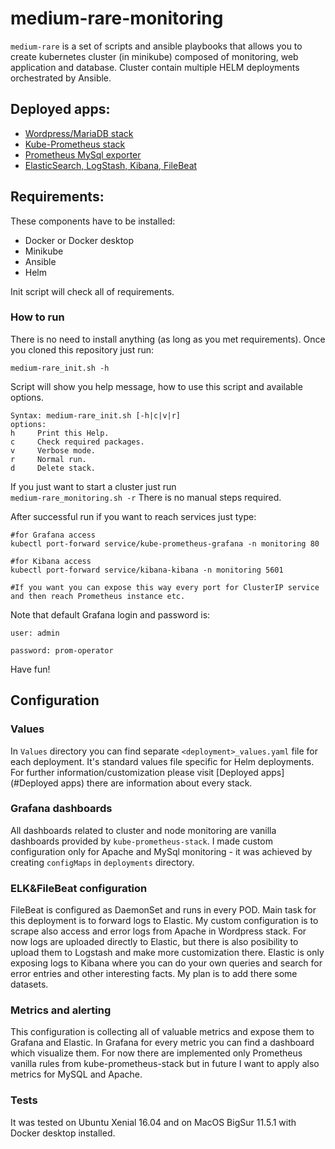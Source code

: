 # medium-rare-monitoring

`medium-rare` is a set of scripts and ansible playbooks that allows you to create kubernetes cluster (in minikube)
composed of monitoring, web application and database. Cluster contain multiple HELM deployments orchestrated by Ansible.

## Deployed apps:
- [Wordpress/MariaDB stack](https://bitnami.com/stack/wordpress/helm)
- [Kube-Prometheus stack](https://github.com/prometheus-community/helm-charts/tree/main/charts/kube-prometheus-stack)
- [Prometheus MySql exporter](https://github.com/helm/charts/tree/master/stable/prometheus-mysql-exporter)
- [ElasticSearch, LogStash, Kibana, FileBeat ](https://github.com/elastic/helm-charts)

## Requirements:
These components have to be installed:
- Docker or Docker desktop
- Minikube 
- Ansible
- Helm 

Init script will check all of requirements.

### How to run
There is no need to install anything (as long as you met requirements). 
Once you cloned this repository just run:

`medium-rare_init.sh -h`

Script will show you help message, how to use this script and available options.
```
Syntax: medium-rare_init.sh [-h|c|v|r]
options:
h     Print this Help.
c     Check required packages.
v     Verbose mode.
r     Normal run.
d     Delete stack.
```
If you just want to start a cluster just run  
`medium-rare_monitoring.sh -r`
There is no manual steps required. 

After successful run if you want to reach services just type:
```buildoutcfg
#for Grafana access
kubectl port-forward service/kube-prometheus-grafana -n monitoring 80

#for Kibana access
kubectl port-forward service/kibana-kibana -n monitoring 5601

#If you want you can expose this way every port for ClusterIP service and then reach Prometheus instance etc.
```
Note that default Grafana login and password is:

`user: admin`

`password: prom-operator`

Have fun!

## Configuration
### Values
In `Values` directory you can find separate `<deployment>_values.yaml` file for each deployment. It's standard values
file specific for Helm deployments. For further information/customization please visit [Deployed apps](#Deployed apps)
there are information about every stack.

### Grafana dashboards
All dashboards related to cluster and node monitoring are vanilla dashboards provided by `kube-prometheus-stack`. I made
custom configuration only for Apache and MySql monitoring - it was achieved by creating `configMaps` in `deployments` 
directory.

### ELK&FileBeat configuration
FileBeat is configured as DaemonSet and runs in every POD. Main task for this deployment is to forward logs to Elastic. 
My custom configuration is to scrape also access and error logs from Apache in Wordpress stack. For now logs are uploaded
directly to Elastic, but there is also posibility to upload them to Logstash and make more customization there. Elastic
is only exposing logs to Kibana where you can do your own queries and search for error entries and other interesting facts.
My plan is to add there some datasets.

### Metrics and alerting
This configuration is collecting all of valuable metrics and expose them to Grafana and Elastic. In Grafana for every 
metric you can find a dashboard which visualize them. For now there are implemented only Prometheus vanilla rules from 
kube-prometheus-stack but in future I want to apply also metrics for MySQL and Apache.

### Tests
It was tested on Ubuntu Xenial 16.04 and on MacOS BigSur 11.5.1 with Docker desktop installed.
